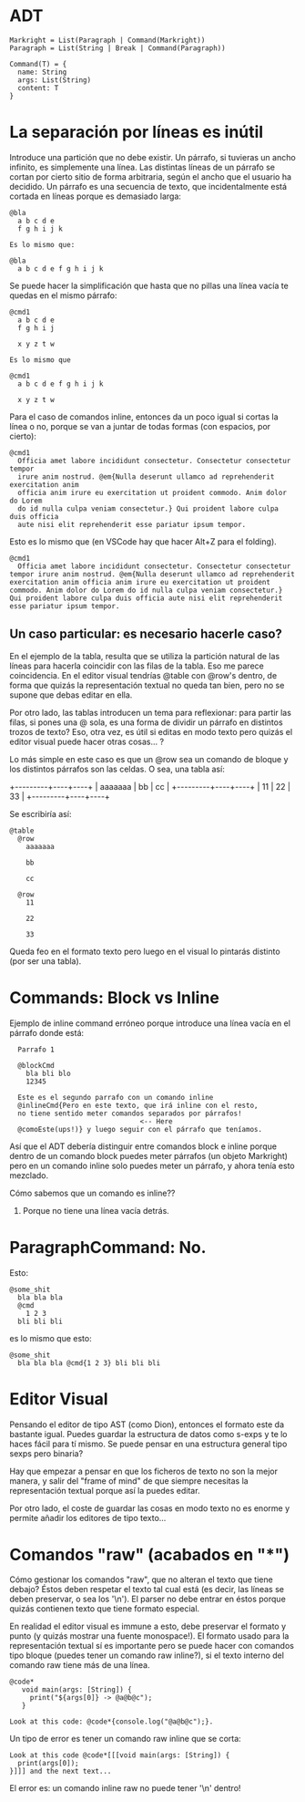 # ADT
```
Markright = List(Paragraph | Command(Markright))
Paragraph = List(String | Break | Command(Paragraph))

Command(T) = {
  name: String
  args: List(String)
  content: T
}
```

# La separación por líneas es inútil

Introduce una partición que no debe existir. Un párrafo, si tuvieras un ancho infinito, es
simplemente una línea. Las distintas líneas de un párrafo se cortan por cierto sitio de forma
arbitraria, según el ancho que el usuario ha decidido. Un párrafo es una secuencia de texto, que
incidentalmente está cortada en líneas porque es demasiado larga:
```
@bla
  a b c d e
  f g h i j k

Es lo mismo que:

@bla
  a b c d e f g h i j k
```

Se puede hacer la simplificación que hasta que no pillas una línea vacía te quedas en el mismo
párrafo:
```
@cmd1
  a b c d e 
  f g h i j

  x y z t w

Es lo mismo que

@cmd1
  a b c d e f g h i j k

  x y z t w
``` 

Para el caso de comandos inline, entonces da un poco igual si cortas la línea o no, porque
se van a juntar de todas formas (con espacios, por cierto):
```
@cmd1
  Officia amet labore incididunt consectetur. Consectetur consectetur tempor
  irure anim nostrud. @em{Nulla deserunt ullamco ad reprehenderit exercitation anim
  officia anim irure eu exercitation ut proident commodo. Anim dolor do Lorem
  do id nulla culpa veniam consectetur.} Qui proident labore culpa duis officia
  aute nisi elit reprehenderit esse pariatur ipsum tempor.
```
Esto es lo mismo que (en VSCode hay que hacer Alt+Z para el folding).
```
@cmd1
  Officia amet labore incididunt consectetur. Consectetur consectetur tempor irure anim nostrud. @em{Nulla deserunt ullamco ad reprehenderit exercitation anim officia anim irure eu exercitation ut proident commodo. Anim dolor do Lorem do id nulla culpa veniam consectetur.} Qui proident labore culpa duis officia aute nisi elit reprehenderit esse pariatur ipsum tempor.
```

## Un caso particular: es necesario hacerle caso?

En el ejemplo de la tabla, resulta que se utiliza la partición natural de las líneas para hacerla
coincidir con las filas de la tabla. Eso me parece coincidencia. En el editor visual tendrías @table
con @row's dentro, de forma que quizás la representación textual no queda tan bien, pero no se
supone que debas editar en ella.

Por otro lado, las tablas introducen un tema para reflexionar: para partir las filas, si pones una @
sola, es una forma de dividir un párrafo en distintos trozos de texto? Eso, otra vez, es útil
si editas en modo texto pero quizás el editor visual puede hacer otras cosas... ?

Lo más simple en este caso es que un @row sea un comando de bloque y los distintos párrafos son las
celdas. O sea, una tabla así:

+---------+----+----+
| aaaaaaa | bb | cc |
+---------+----+----+
| 11      | 22 | 33 |
+---------+----+----+

Se escribiría así:
```
@table
  @row
    aaaaaaa

    bb

    cc

  @row
    11

    22

    33
```

Queda feo en el formato texto pero luego en el visual lo pintarás distinto (por ser una tabla).

# Commands: Block vs Inline

Ejemplo de inline command erróneo porque introduce una línea vacía en el párrafo donde está:
```
  Parrafo 1

  @blockCmd
    bla bli blo
    12345

  Este es el segundo parrafo con un comando inline
  @inlineCmd{Pero en este texto, que irá inline con el resto,
  no tiene sentido meter comandos separados por párrafos!
                                <-- Here
  @comoEste(ups!)} y luego seguir con el párrafo que teníamos.
```

Así que el ADT debería distinguir entre comandos block e inline porque dentro de
un comando block puedes meter párrafos (un objeto Markright) pero en un comando
inline solo puedes meter un párrafo, y ahora tenía esto mezclado.

Cómo sabemos que un comando es inline??
1) Porque no tiene una línea vacía detrás.

# ParagraphCommand: No.

Esto:
```
@some_shit
  bla bla bla
  @cmd
    1 2 3
  bli bli bli
```
es lo mismo que esto:
```
@some_shit
  bla bla bla @cmd{1 2 3} bli bli bli
```

# Editor Visual

Pensando el editor de tipo AST (como Dion), entonces el formato este da bastante igual.
Puedes guardar la estructura de datos como s-exps y te lo haces fácil para tí mismo.
Se puede pensar en una estructura general tipo sexps pero binaria?

Hay que empezar a pensar en que los ficheros de texto no son la mejor manera, y salir del "frame of
mind" de que siempre necesitas la representación textual porque así la puedes editar.

Por otro lado, el coste de guardar las cosas en modo texto no es enorme y permite añadir los
editores de tipo texto...

# Comandos "raw" (acabados en "*")

Cómo gestionar los comandos "raw", que no alteran el texto que tiene debajo?
Éstos deben respetar el texto tal cual está (es decir, las líneas se deben preservar, o sea los '\n').
El parser no debe entrar en éstos porque quizás contienen texto que tiene formato especial.

En realidad el editor visual es immune a esto, debe preservar el formato y punto (y quizás mostrar
una fuente monospace!). El formato usado para la representación textual sí es importante pero se
puede hacer con comandos tipo bloque (puedes tener un comando raw inline?), si el texto interno del
comando raw tiene más de una línea.

```
@code*
   void main(args: [String]) {
     print("${args[0]} -> @a@b@c");
   }

Look at this code: @code*{console.log("@a@b@c");}.
```

Un tipo de error es tener un comando raw inline que se corta:
```
Look at this code @code*[[[void main(args: [String]) {
  print(args[0]);
}]]] and the next text...
```

El error es: un comando inline raw no puede tener '\n' dentro!